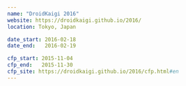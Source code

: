 ```yaml
---
name: "DroidKaigi 2016"
website: https://droidkaigi.github.io/2016/
location: Tokyo, Japan

date_start: 2016-02-18
date_end:   2016-02-19

cfp_start: 2015-11-04
cfp_end:   2015-11-30
cfp_site: https://droidkaigi.github.io/2016/cfp.html#en
---
```

